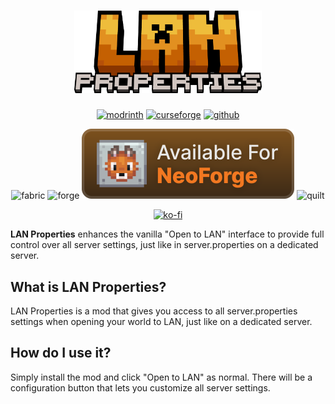 <h1 align="center">
  <img src=".github/logo.png" alt="lan properties thumbnail" width="300">
</h1>

<div align="center">

[![modrinth](https://cdn.jsdelivr.net/npm/@intergrav/devins-badges@3/assets/cozy/available/modrinth_vector.svg)](https://modrinth.com/mod/lan-properties)
[![curseforge](https://cdn.jsdelivr.net/npm/@intergrav/devins-badges@3/assets/cozy/available/curseforge_vector.svg)](https://curseforge.com/minecraft/mc-mods/lan-properties)
[![github](https://cdn.jsdelivr.net/npm/@intergrav/devins-badges@3/assets/cozy/available/github_vector.svg)](https://github.com/xhyrom/lan-properties)

![fabric](https://cdn.jsdelivr.net/npm/@intergrav/devins-badges@3/assets/cozy/supported/fabric_vector.svg)
![forge](https://cdn.jsdelivr.net/npm/@intergrav/devins-badges@3/assets/cozy/supported/forge_vector.svg)
![neoforge](https://raw.githubusercontent.com/Hyperbole-Devs/vectors/8494ec1ac495cfb481dc7e458356325510933eb0/assets/cozy/supported/neoforge_vector.svg)
![quilt](https://cdn.jsdelivr.net/npm/@intergrav/devins-badges@3/assets/cozy/supported/quilt_vector.svg)

[![ko-fi](https://cdn.jsdelivr.net/npm/@intergrav/devins-badges@3/assets/cozy/donate/kofi-singular-alt_vector.svg)](https://ko-fi.com/xhyrom)

</div>

**LAN Properties** enhances the vanilla "Open to LAN" interface to provide full control over all server settings, just like in server.properties on a dedicated server.

## What is LAN Properties?

LAN Properties is a mod that gives you access to all server.properties settings when opening your world to LAN, just like on a dedicated server.

## How do I use it?

Simply install the mod and click "Open to LAN" as normal. There will be a configuration button that lets you customize all server settings.